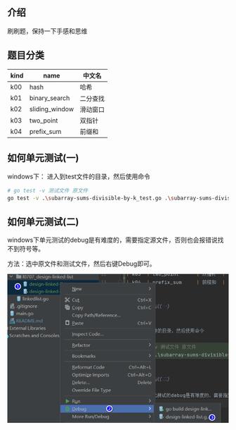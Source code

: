 ## 介绍

刷刷题，保持一下手感和思维

## 题目分类

| kind | name           | 中文名  |
|------|----------------|------|
| k00  | hash           | 哈希   |
| k01  | binary_search  | 二分查找 |
| k02  | sliding_window | 滑动窗口 |
| k03  | two_point      | 双指针  |
| k04  | prefix_sum     | 前缀和  |


## 如何单元测试(一)

windows下：
进入到test文件的目录，然后使用命令
```bash
# go test -v 测试文件 原文件
go test -v .\subarray-sums-divisible-by-k_test.go .\subarray-sums-divisible-by-k.go
```

## 如何单元测试(二)

windows下单元测试的debug是有难度的，需要指定源文件，否则也会报错说找不到符号等。

方法：选中原文件和测试文件，然后右键Debug即可。

![](readme_pic/win_test_debug.png)